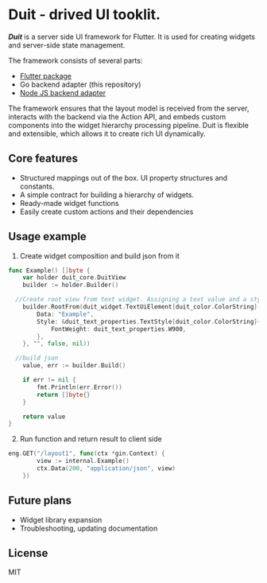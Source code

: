 # Duit - drived UI tooklit.

***Duit*** is a server side UI framework for Flutter. It is used for creating widgets and server-side state management.

The framework consists of several parts:

- [Flutter package](https://github.com/Duit-Foundation/flutter_duit)
- Go backend adapter (this repository)
- [Node JS backend adapter](https://github.com/Duit-Foundation/duit_js)

The framework ensures that the layout model is received from the server, interacts with the backend via the Action API, and embeds custom components into the widget hierarchy processing pipeline. Duit is flexible and extensible, which allows it to create rich UI dynamically.

## Core features
- Structured mappings out of the box. UI property structures and constants.
- A simple contract for building a hierarchy of widgets.
- Ready-made widget functions
- Easily create custom actions and their dependencies

## Usage example

1. Create widget composition and build json from it
```go
func Example() []byte {
	var holder duit_core.DuitView
	builder := holder.Builder()

  //Create root view from text widget. Assigning a text value and a style object
	builder.RootFrom(duit_widget.TextUiElement[duit_color.ColorString](&duit_attributes.TextAttributes[duit_color.ColorString]{
		Data: "Example",
		Style: &duit_text_properties.TextStyle[duit_color.ColorString]{
			FontWeight: duit_text_properties.W900,
		},
	}, "", false, nil))

  //build json
	value, err := builder.Build()

	if err != nil {
		fmt.Println(err.Error())
		return []byte{}
	}

	return value
}
```
2. Run function and return result to client side
```go
eng.GET("/layout1", func(ctx *gin.Context) {
		view := internal.Example()
		ctx.Data(200, "application/json", view)
	})
```

## Future plans
- Widget library expansion
- Troubleshooting, updating documentation

## License
MIT


